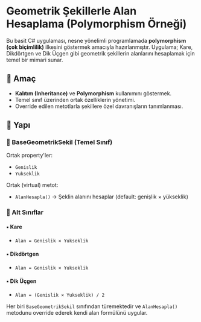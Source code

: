 # Geometrik Şekillerle Alan Hesaplama (Polymorphism Örneği)

Bu basit C# uygulaması, nesne yönelimli programlamada **polymorphism (çok biçimlilik)** ilkesini göstermek amacıyla hazırlanmıştır. Uygulama; Kare, Dikdörtgen ve Dik Üçgen gibi geometrik şekillerin alanlarını hesaplamak için temel bir mimari sunar.

## 🚀 Amaç

- **Kalıtım (Inheritance)** ve **Polymorphism** kullanımını göstermek.
- Temel sınıf üzerinden ortak özelliklerin yönetimi.
- Override edilen metotlarla şekillere özel davranışların tanımlanması.

## 🧱 Yapı

### 🔹 BaseGeometrikSekil (Temel Sınıf)

Ortak property'ler:
- `Genislik`
- `Yukseklik`

Ortak (virtual) metot:
- `AlanHesapla()` → Şeklin alanını hesaplar (default: genişlik × yükseklik)

### 🔹 Alt Sınıflar

#### ▪ Kare
- `Alan = Genislik × Yukseklik`

#### ▪ Dikdörtgen
- `Alan = Genislik × Yukseklik`

#### ▪ Dik Üçgen
- `Alan = (Genislik × Yukseklik) / 2`

Her biri `BaseGeometrikSekil` sınıfından türemektedir ve `AlanHesapla()` metodunu override ederek kendi alan formülünü uygular.
